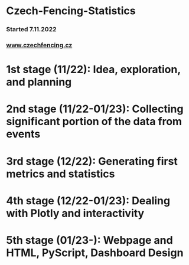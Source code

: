 # Czech-Fencing-Statistics

### Started 7.11.2022
### www.czechfencing.cz

# 1st stage (11/22): Idea, exploration, and planning
# 2nd stage (11/22-01/23): Collecting significant portion of the data from events
# 3rd stage (12/22): Generating first metrics and statistics
# 4th stage (12/22-01/23): Dealing with Plotly and interactivity
# 5th stage (01/23-): Webpage and HTML, PyScript, Dashboard Design